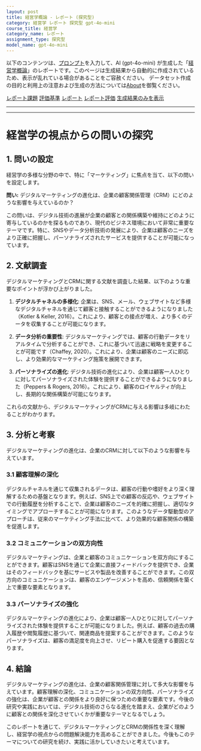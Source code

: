 ```yaml
---
layout: post
title: 経営学概論 - レポート (探究型)
category: 経営学 レポート 探究型 gpt-4o-mini
course_title: 経営学
category_name: レポート
assignment_type: 探究型
model_name: gpt-4o-mini
---
```


以下のコンテンツは、[プロンプト](https://github.com/takedatoshiyuki/synthetic_assignments/tree/main/generated/経営学/gpt-4o-mini/prompt_レポート-探究型.md)を入力して、AI (gpt-4o-mini) が生成した「[経営学概論](/contents/経営学/)」のレポートです。このページは生成結果から自動的に作成されているため、表示が乱れている場合があることをご容赦ください。
データセット作成の目的と利用上の注意および生成の方法については[About](/About)を御覧ください。

[レポート課題](../レポート課題-探究型)
[評価基準](../評価基準-探究型)
[レポート](../レポート-探究型)
[レポート評価](../レポート評価-探究型)
[生成結果のみを表示](https://github.com/takedatoshiyuki/synthetic_assignments/tree/main/generated/経営学/gpt-4o-mini/レポート-探究型.md)
  

***
***
  
# 経営学の視点からの問いの探究

## 1. 問いの設定

経営学の多様な分野の中で、特に「マーケティング」に焦点を当て、以下の問いを設定します。

**問い:** デジタルマーケティングの進化は、企業の顧客関係管理（CRM）にどのような影響を与えているのか？

この問いは、デジタル技術の進展が企業の顧客との関係構築や維持にどのように寄与しているのかを探るものであり、現代のビジネス環境において非常に重要なテーマです。特に、SNSやデータ分析技術の発展により、企業は顧客のニーズをより正確に把握し、パーソナライズされたサービスを提供することが可能になっています。

## 2. 文献調査

デジタルマーケティングとCRMに関する文献を調査した結果、以下のような重要なポイントが浮かび上がりました。

1. **デジタルチャネルの多様化**: 企業は、SNS、メール、ウェブサイトなど多様なデジタルチャネルを通じて顧客と接触することができるようになりました（Kotler & Keller, 2016）。これにより、顧客との接点が増え、より多くのデータを収集することが可能になります。

2. **データ分析の重要性**: デジタルマーケティングでは、顧客の行動データをリアルタイムで分析することができ、これに基づいて迅速に戦略を変更することが可能です（Chaffey, 2020）。これにより、企業は顧客のニーズに即応し、より効果的なマーケティング施策を展開できます。

3. **パーソナライズの進化**: デジタル技術の進化により、企業は顧客一人ひとりに対してパーソナライズされた体験を提供することができるようになりました（Peppers & Rogers, 2016）。これにより、顧客のロイヤルティが向上し、長期的な関係構築が可能になります。

これらの文献から、デジタルマーケティングがCRMに与える影響は多岐にわたることがわかります。

## 3. 分析と考察

デジタルマーケティングの進化は、企業のCRMに対して以下のような影響を与えています。

### 3.1 顧客理解の深化

デジタルチャネルを通じて収集されるデータは、顧客の行動や嗜好をより深く理解するための基盤となります。例えば、SNS上での顧客の反応や、ウェブサイトでの行動履歴を分析することで、企業は顧客のニーズを的確に把握し、適切なタイミングでアプローチすることが可能になります。このようなデータ駆動型のアプローチは、従来のマーケティング手法に比べて、より効果的な顧客関係の構築を促進します。

### 3.2 コミュニケーションの双方向性

デジタルマーケティングは、企業と顧客のコミュニケーションを双方向にすることができます。顧客はSNSを通じて企業に直接フィードバックを提供でき、企業はそのフィードバックを基にサービスや製品を改善することができます。この双方向のコミュニケーションは、顧客のエンゲージメントを高め、信頼関係を築く上で重要な要素となります。

### 3.3 パーソナライズの強化

デジタルマーケティングの進化により、企業は顧客一人ひとりに対してパーソナライズされた体験を提供することが可能になりました。例えば、顧客の過去の購入履歴や閲覧履歴に基づいて、関連商品を提案することができます。このようなパーソナライズは、顧客の満足度を向上させ、リピート購入を促進する要因となります。

## 4. 結論

デジタルマーケティングの進化は、企業の顧客関係管理に対して多大な影響を与えています。顧客理解の深化、コミュニケーションの双方向性、パーソナライズの強化は、企業が顧客との関係をより良好に保つための重要な要素です。今後の研究や実践においては、デジタル技術のさらなる進化を踏まえ、企業がどのように顧客との関係を深化させていくかが重要なテーマとなるでしょう。

このレポートを通じて、デジタルマーケティングとCRMの関係性を深く理解し、経営学の視点からの問題解決能力を高めることができました。今後もこのテーマについての研究を続け、実践に活かしていきたいと考えています。

